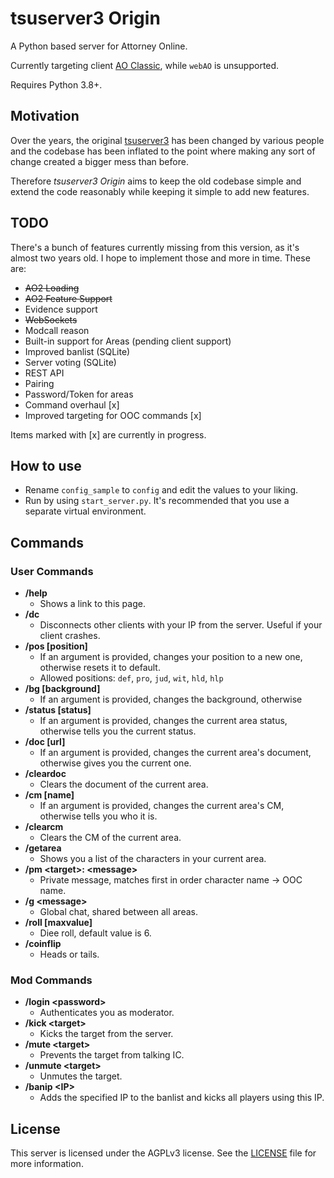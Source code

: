# tsuserver3 Origin

A Python based server for Attorney Online.

Currently targeting client [AO Classic](https://github.com/argoneuscze/AO2-Client), while `webAO` is unsupported.

Requires Python 3.8+.

## Motivation

Over the years, the original [tsuserver3](https://github.com/AttorneyOnlineVidya/tsuserver3) has been changed by various people and the codebase
has been inflated to the point where making any sort of change created a bigger mess than before.

Therefore *tsuserver3 Origin* aims to keep the old codebase simple and extend the code reasonably
while keeping it simple to add new features.

## TODO

There's a bunch of features currently missing from this version, as it's almost two years old.
I hope to implement those and more in time. These are:

* ~~AO2 Loading~~
* ~~AO2 Feature Support~~
* Evidence support
* ~~WebSockets~~
* Modcall reason
* Built-in support for Areas (pending client support)
* Improved banlist (SQLite)
* Server voting (SQLite)
* REST API
* Pairing
* Password/Token for areas
* Command overhaul [x]
* Improved targeting for OOC commands [x]

Items marked with [x] are currently in progress.


## How to use

* Rename `config_sample` to `config` and edit the values to your liking.  
* Run by using `start_server.py`. It's recommended that you use a separate virtual environment.

## Commands

### User Commands

* **/help**
  * Shows a link to this page.
* **/dc**
  * Disconnects other clients with your IP from the server. Useful if your client crashes.
* **/pos [position]**
  * If an argument is provided, changes your position to a new one, otherwise resets it to default.
  * Allowed positions: `def`, `pro`, `jud`, `wit`, `hld`, `hlp`
* **/bg [background]**
  * If an argument is provided, changes the background, otherwise
* **/status [status]**
  * If an argument is provided, changes the current area status, otherwise tells you the current status.
* **/doc [url]**
  * If an argument is provided, changes the current area's document, otherwise gives you the current one.
* **/cleardoc**
  * Clears the document of the current area.
* **/cm [name]**
  * If an argument is provided, changes the current area's CM, otherwise tells you who it is.
* **/clearcm**
  * Clears the CM of the current area.
* **/getarea**
  * Shows you a list of the characters in your current area.
* **/pm \<target>: \<message>**
  * Private message, matches first in order character name -> OOC name.
* **/g \<message>**
  * Global chat, shared between all areas.
* **/roll [maxvalue]**
  * Diee roll, default value is 6.
* **/coinflip**
  * Heads or tails.

### Mod Commands

* **/login \<password>**
  * Authenticates you as moderator.
* **/kick \<target>**
  * Kicks the target from the server.
* **/mute \<target>**
  * Prevents the target from talking IC.
* **/unmute \<target>**
  * Unmutes the target.
* **/banip \<IP>**
  * Adds the specified IP to the banlist and kicks all players using this IP.

## License

This server is licensed under the AGPLv3 license. See the
[LICENSE](LICENSE.md) file for more information.